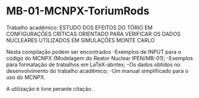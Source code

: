 # MB-01-MCNPX-ToriumRods
Trabalho acadêmico: ESTUDO DOS EFEITOS DO TÓRIO EM CONFIGURAÇÕES CRÍTICAS ORIENTADO PARA VERIFICAR OS DADOS NUCLEARES UTILIZADOS EM SIMULAÇÕES MONTE CARLO

Nesta compilação podem ser encontrados
-Exemplos de INPUT para o código do MCNPX (Modelagem do Reator Nuclear IPEN/MB-01);
-Exemplos para formatação de trabalhos em LaTeX-abntex;
-Os dados obtidos no desenvolvimento do trabalho acadêmico;
-Um manual simplificado para o uso do MCNPX.

A utilização é livre perante citação.
